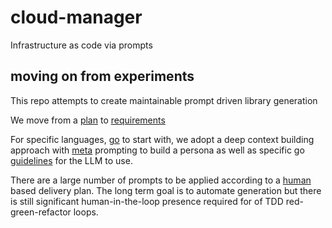 # cloud-manager
Infrastructure as code via prompts

## moving on from experiments

This repo attempts to create maintainable prompt driven library generation

We move from a [plan](requirements_plan.md) to [requirements](reqirements)  

For specific languages, [go](prompts/go) to start with, we adopt a deep context building
approach with [meta](prompts/go/meta_prompt.md) prompting to build a persona as well as specific
go [guidelines](prompts/go/golang_codestyle.md) for the LLM to use.

There are a large number of prompts to be applied according to a [human](prompts/go/human_delivery) based
delivery plan. The long term goal is to automate generation but there is still significant human-in-the-loop presence
required for of TDD red-green-refactor loops.
